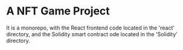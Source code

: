 # A NFT Game Project

It is a monorepo, with the React frontend code located in the 'react' directory, and the Solidity smart contract ode located in the 'Solidity' directory.
